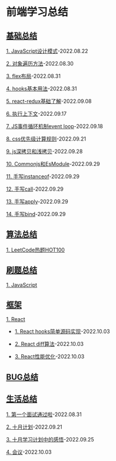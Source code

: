 # 前端学习总结
## [基础总结](./technology/index.md)

[1. JavaScript设计模式](./technology/%E8%AE%BE%E8%AE%A1%E6%A8%A1%E5%BC%8F.md)-2022.08.22

[2. 对象遍历方法](./technology/%E5%AF%B9%E8%B1%A1%E9%81%8D%E5%8E%86%E6%96%B9%E6%B3%95.md)-2022.08.30

[3. flex布局](./technology/flex%E5%B8%83%E5%B1%80.md)-2022.08.31

[4. hooks基本用法](./technology/hooks%E5%9F%BA%E6%9C%AC%E7%94%A8%E6%B3%95.md)-2022.08.31

[5. react-redux基础了解](./technology/redux.md)-2022.09.08

[6. 执行上下文](./technology/%E6%89%A7%E8%A1%8C%E4%B8%8A%E4%B8%8B%E6%96%87.md)-2022.09.17

[7. JS事件循环机制event loop](./technology/JS%E4%BA%8B%E4%BB%B6%E5%BE%AA%E7%8E%AF%E6%9C%BA%E5%88%B6event%20loop.md)-2022.09.18

[8. css优先级计算规则](./technology/css%E4%BC%98%E5%85%88%E7%BA%A7.md)-2022.09.21

[9. js深拷贝和浅拷贝](./technology/js%E6%8B%B7%E8%B4%9D.md)-2022.09.28

[10. Commonjs和EsModule](./technology/Commonjs%E5%92%8CEsModule.md)-2022.09.29

[11. 手写instanceof](./technology/%E6%89%8B%E5%86%99instanceof.md)-2022.09.29

[12. 手写call](./technology/%E6%89%8B%E5%86%99call.md)-2022.09.29

[13. 手写apply](./technology/%E6%89%8B%E5%86%99apply.md)-2022.09.29

[14. 手写bind](./technology/%E6%89%8B%E5%86%99bind.md)-2022.09.29

## [算法总结](./arithmetic/index.md)

[1. LeetCode热题HOT100](./arithmetic/LeetCode%E7%83%AD%E9%A2%98HOT100/index.md)

## [刷题总结](./exercise/index.md)

[1. JavaScript](./exercise/JavaScript/index.md)

## [框架](./frame/index.md)
[1. React](./frame/React/index.md)
  - [1. React hooks简单源码实现](./frame/React/React%20hooks%E7%AE%80%E5%8D%95%E6%BA%90%E7%A0%81%E5%AE%9E%E7%8E%B0.md)-2022.10.03

  - [2. React diff算法](./frame/React/diff%E7%AE%97%E6%B3%95.md)-2022.10.03

  - [3. React性能优化](./frame/React/React%E6%80%A7%E8%83%BD%E4%BC%98%E5%8C%96.md)-2022.10.03

## [BUG总结](./bug/index.md)

## [生活总结](./live/index.md)

[1. 第一个面试通过啦](./live/%E7%AC%AC%E4%B8%80%E4%B8%AA%E9%9D%A2%E8%AF%95%E9%80%9A%E8%BF%87%E5%95%A6.md)-2022.08.31

[2. 十月计划](./live/%E5%8D%81%E6%9C%88%E5%AD%A6%E4%B9%A0%E8%AE%A1%E5%88%92.md)-2022.09.21

[3. 十月学习计划中的感悟](./live/%E5%8D%81%E6%9C%88%E5%AD%A6%E4%B9%A0%E8%AE%A1%E5%88%92%E4%B8%AD%E7%9A%84%E6%84%9F%E6%82%9F.md)-2022.09.25

[4. 会议](./live/%E4%BC%9A%E8%AE%AE.md)-2022.10.03